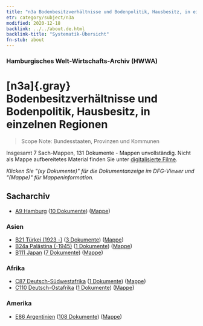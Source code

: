 ```yaml
---
title: "n3a Bodenbesitzverhältnisse und Bodenpolitik, Hausbesitz, in einzelnen Regionen"
etr: category/subject/n3a
modified: 2020-12-18
backlink: ../../about.de.html
backlink-title: "Systematik-Übersicht"
fn-stub: about
---
```


### Hamburgisches Welt-Wirtschafts-Archiv (HWWA)
# [n3a]{.gray}&#8201; Bodenbesitzverhältnisse und Bodenpolitik, Hausbesitz, in einzelnen Regionen&#160; 


> Scope Note: Bundesstaaten, Provinzen und Kommunen



Insgesamt 7 Sach-Mappen, 131 Dokumente - Mappen unvollständig.
Nicht als Mappe aufbereitetes Material finden Sie unter [digitalisierte Filme](/film/h1_sh).

_Klicken Sie "(xy Dokumente)" für die Dokumentanzeige im DFG-Viewer und "(Mappe)" für Mappeninformation._

## Sacharchiv



- [A9 Hamburg](../../../geo/about.de.html#A9) (<a href="https://dfg-viewer.de/show/?tx_dlf[id]=https://pm20.zbw.eu/mets/sh/1409xx/140905/1450xx/145047/public.mets.de.xml" target="_blank">10 Dokumente</a>) ([Mappe](http://purl.org/pressemappe20/folder/sh/140905,145047))

### Asien

- [B21 Türkei (1923 -)](../../../geo/about.de.html#B21) (<a href="https://dfg-viewer.de/show/?tx_dlf[id]=https://pm20.zbw.eu/mets/sh/1411xx/141111/1450xx/145047/public.mets.de.xml" target="_blank">3 Dokumente</a>) ([Mappe](http://purl.org/pressemappe20/folder/sh/141111,145047))
- [B24a Palästina (-1945)](../../../geo/about.de.html#B24a) (<a href="https://dfg-viewer.de/show/?tx_dlf[id]=https://pm20.zbw.eu/mets/sh/1411xx/141115/1450xx/145047/public.mets.de.xml" target="_blank">1 Dokumente</a>) ([Mappe](http://purl.org/pressemappe20/folder/sh/141115,145047))
- [B111 Japan](../../../geo/about.de.html#B111) (<a href="https://dfg-viewer.de/show/?tx_dlf[id]=https://pm20.zbw.eu/mets/sh/1412xx/141272/1450xx/145047/public.mets.de.xml" target="_blank">7 Dokumente</a>) ([Mappe](http://purl.org/pressemappe20/folder/sh/141272,145047))

### Afrika

- [C87 Deutsch-Südwestafrika](../../../geo/about.de.html#C87) (<a href="https://dfg-viewer.de/show/?tx_dlf[id]=https://pm20.zbw.eu/mets/sh/1414xx/141450/1450xx/145047/public.mets.de.xml" target="_blank">1 Dokumente</a>) ([Mappe](http://purl.org/pressemappe20/folder/sh/141450,145047))
- [C110 Deutsch-Ostafrika](../../../geo/about.de.html#C110) (<a href="https://dfg-viewer.de/show/?tx_dlf[id]=https://pm20.zbw.eu/mets/sh/1414xx/141471/1450xx/145047/public.mets.de.xml" target="_blank">1 Dokumente</a>) ([Mappe](http://purl.org/pressemappe20/folder/sh/141471,145047))

### Amerika

- [E86 Argentinien](../../../geo/about.de.html#E86) (<a href="https://dfg-viewer.de/show/?tx_dlf[id]=https://pm20.zbw.eu/mets/sh/1416xx/141692/1450xx/145047/public.mets.de.xml" target="_blank">108 Dokumente</a>) ([Mappe](http://purl.org/pressemappe20/folder/sh/141692,145047))


